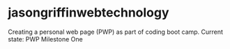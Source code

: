 # jasongriffinwebtechnology
Creating a personal web page (PWP) as part of coding boot camp.
Current state: PWP Milestone One
